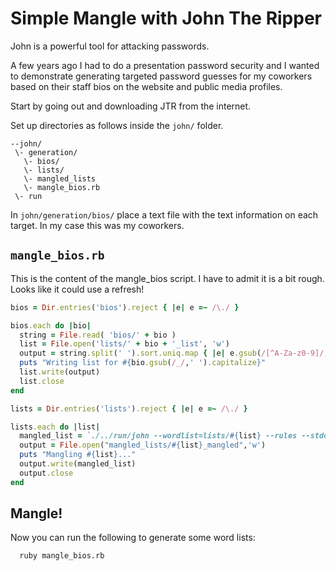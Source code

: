 # Simple Mangle with John The Ripper

John is a powerful tool for attacking passwords. 

A few years ago I had to do a presentation password security and I wanted to
demonstrate generating targeted password guesses for my coworkers based on
their staff bios on the website and public media profiles.

Start by going out and downloading JTR from the internet.

Set up directories as follows inside the `john/` folder.

```
--john/
 \- generation/
   \- bios/
   \- lists/
   \- mangled_lists
   \- mangle_bios.rb
 \- run
```

In `john/generation/bios/` place a text file with the text information on each
target. In my case this was my coworkers.

## `mangle_bios.rb`

This is the content of the mangle_bios script. I have to admit it is a bit
rough. Looks like it could use a refresh!

```ruby
bios = Dir.entries('bios').reject { |e| e =~ /\./ }

bios.each do |bio|
  string = File.read( 'bios/' + bio )
  list = File.open('lists/' + bio + '_list', 'w')
  output = string.split(' ').sort.uniq.map { |e| e.gsub(/[^A-Za-z0-9]/,'')}.join("\n")
  puts "Writing list for #{bio.gsub(/_/,' ').capitalize}"
  list.write(output)
  list.close
end

lists = Dir.entries('lists').reject { |e| e =~ /\./ }

lists.each do |list|
  mangled_list = `./../run/john --wordlist=lists/#{list} --rules --stdout`
  output = File.open("mangled_lists/#{list}_mangled",'w')
  puts "Mangling #{list}..."
  output.write(mangled_list)
  output.close
end
```

## Mangle!

Now you can run the following to generate some word lists:

```sh
  ruby mangle_bios.rb
```

